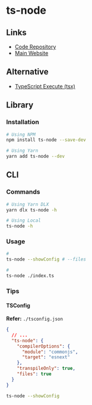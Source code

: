 # ts-node

## Links

- [Code Repository](https://github.com/TypeStrong/ts-node)
- [Main Website](https://typestrong.org/ts-node/)

## Alternative

- [TypeScript Execute (tsx)](/tsx.md)

## Library

### Installation

```sh
# Using NPM
npm install ts-node --save-dev

# Using Yarn
yarn add ts-node --dev
```

## CLI

### Commands

```sh
# Using Yarn DLX
yarn dlx ts-node -h

# Using Local
ts-node -h
```

### Usage

```sh
#
ts-node --showConfig # --files

#
ts-node ./index.ts
```

### Tips

#### TSConfig

**Refer:** `./tsconfig.json`

```json
{
  // ...
  "ts-node": {
    "compilerOptions": {
      "module": "commonjs",
      "target": "esnext"
    },
    "transpileOnly": true,
    "files": true
  }
}
```

```sh
ts-node --showConfig
```
